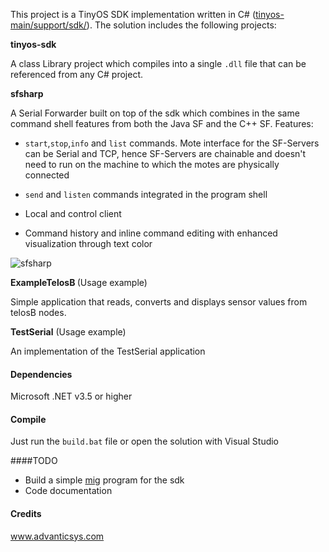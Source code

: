 This project is a TinyOS SDK implementation written in C# ([tinyos-main/support/sdk/](https://github.com/tinyos/tinyos-main/tree/master/support/sdk/csharp)). The solution includes the following projects:

<b>tinyos-sdk</b>

A class Library project which compiles into a single `.dll` file that can be referenced from any C# project.

<b>sfsharp</b>

A Serial Forwarder built on top of the sdk which combines in the same command shell features from both the Java SF and the C++ SF. Features:

*	`start`,`stop`,`info` and `list` commands. Mote interface for the SF-Servers can be Serial and TCP, hence SF-Servers are chainable and doesn't need to run on the machine to which the motes are physically connected

*	`send` and `listen` commands integrated in the program shell

*	Local and control client

*	Command history and inline command editing with enhanced visualization through text color

![sfsharp](http://i.imgur.com/KuNXPem.png)

<b>ExampleTelosB </b>(Usage example)

Simple application that reads, converts and displays sensor values from telosB nodes.

<b>TestSerial</b> (Usage example)

An implementation of the TestSerial application

#### Dependencies
 
Microsoft .NET v3.5 or higher

#### Compile

Just run the `build.bat` file or open the solution with Visual Studio

####TODO

- Build a simple [mig](http://www.tinyos.net/tinyos-1.x/doc/nesc/mig.html) program for the sdk
- Code documentation

#### Credits

www.advanticsys.com
